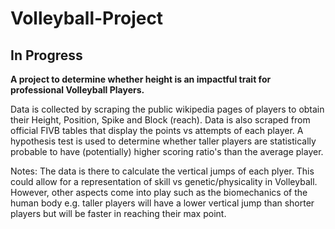 # Volleyball-Project

## In Progress

**A project to determine whether height is an impactful trait for professional Volleyball Players.**

Data is collected by scraping the public wikipedia pages of players to obtain their Height, Position, Spike and Block (reach). Data is also scraped from official FIVB tables that 
display the points vs attempts of each player. A hypothesis test is used to determine whether taller players are statistically probable to have (potentially) higher scoring ratio's
than the average player.


Notes:
The data is there to calculate the vertical jumps of each plyer. This could allow for a representation of skill vs genetic/physicality in Volleyball.
However, other aspects come into play such as the biomechanics of the human body e.g. taller players will have a lower vertical jump than shorter players but will be faster in
reaching their max point.
